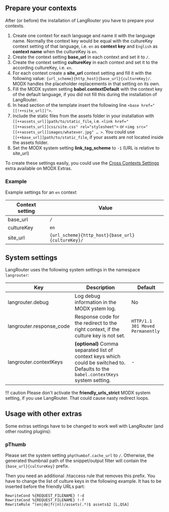 ## Prepare your contexts

After (or before) the installation of LangRouter you have to prepare your
contexts.

1. Create one context for each language and name it with the language name.
   Normally the context key would be equal with the cultureKey context setting
   of that language, i.e. `en` as **context key** and `English` as **context
   name** when the cultureKey is `en`.
2. Create the context setting **base_url** in each context and set it to `/`.
3. Create the context setting **cultureKey** in each context and set it to the
   according cultureKey, i.e. `en`.
4. For each context create a **site_url** context setting and fill it with the
   following value: `{url_scheme}{http_host}{base_url}{cultureKey}/`. MODX
   handles the placeholder replacements in that setting on its own.
5. Fill the MODX system setting **babel.contextDefault** with the context key of
   the default language, if you did not fill this during the installation of
   LangRouter.
6. In head section of the template insert the following line `<base
   href="[[!++site_url]]">`.
7. Include the static files from the assets folder in your installation with
   `[[++assets_url]]path/to/static_file`, i.e. `<link
   href="[[++assets_url]]css/site.css" rel="stylesheet">` or `<img
   src="[[++assets_url]]images/whatever.jpg" … >`. You could use
   `[[++base_url]]path/to/static_file`, if your assets are not located inside the
   assets folder.
8. Set the MODX system setting **link_tag_scheme** to `-1` (URL is relative to
   site_url)

To create these settings easily, you could use the [Cross Contexts
Settings](https://modx.com/extras/package/crosscontextssettings) extra available
on MODX Extras.

### Example

Example settings for an `en` context

| Context setting | Value                                            |
|-----------------|--------------------------------------------------|
| base_url        | `/`                                              |
| cultureKey      | `en`                                             |
| site_url        | `{url_scheme}{http_host}{base_url}{cultureKey}/` |

## System settings

LangRouter uses the following system settings in the namespace `langrouter`:

| Key                      | Description                                                                                                                         | Default                          |
|--------------------------|-------------------------------------------------------------------------------------------------------------------------------------|----------------------------------|
| langrouter.debug         | Log debug information in the MODX ystem log.                                                                                        | No                               |
| langrouter.response_code | Response code for the redirect to the right context, if the culture key is not set.                                                 | `HTTP/1.1 301 Moved Permanently` |
| langrouter.contextKeys   | **(optional)** Comma separated list of context keys which could be switched to. Defaults to the `babel.contextKeys` system setting. | -                                |

!!! caution 
    Please don't activate the **friendly_urls_strict** MODX system setting, if you use LangRouter. That could cause nasty redirect loops.
    
## Usage with other extras 

Some extras settings have to be changed to work well with LangRouter (and other
routing plugins):

### pThumb

Please set the system setting `phpthumbof.cache_url` to `/`. Otherwise, the
generated thumbnail path of the snippet/output filter will contain the
`{base_url}{cultureKey}` prefix.

Then you need an additional .htaccess rule that removes this prefix. You have to
change the list of culture keys in the following example. It has to be inserted
before the friendly URLs part:

```
RewriteCond %{REQUEST_FILENAME} !-d
RewriteCond %{REQUEST_FILENAME} !-f
RewriteRule ^(en|de|fr|nl)/assets(.*)$ assets$2 [L,QSA]
```
